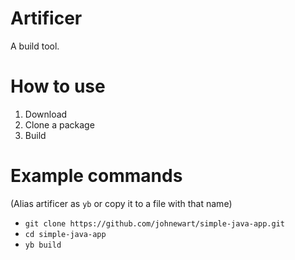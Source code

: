 # Artificer

A build tool.

# How to use

1. Download 
2. Clone a package
3. Build

# Example commands

(Alias artificer as `yb` or copy it to a file with that name) 

* `git clone https://github.com/johnewart/simple-java-app.git`
* `cd simple-java-app`
* `yb build`
